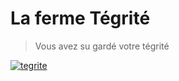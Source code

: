 # La ferme Tégrité
> Vous avez su gardé votre tégrité

[![tegrite](https://m.media-amazon.com/images/M/MV5BYzFiNWNhYzctOGNjZS00NjkxLWI4ZTctMjQ5Nzg0NzFjNWM4XkEyXkFqcGdeQXVyOTMyOTQyNzA@._V1_.jpg)]()

